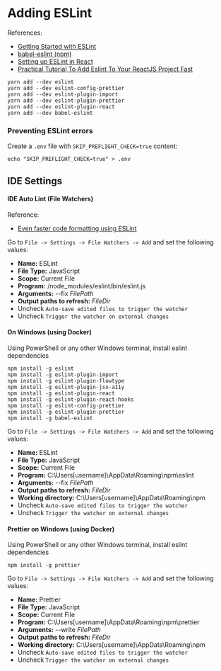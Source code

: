 # Adding ESLint

References:
- [Getting Started with ESLint](https://eslint.org/docs/user-guide/getting-started "Getting Started with ESLint")
- [babel-eslint (npm)](https://www.npmjs.com/package/babel-eslint "babel-eslint (npm)")
- [Setting up ESLint in React](https://medium.com/@RossWhitehouse/setting-up-eslint-in-react-c20015ef35f7 "Setting up ESLint in React")
- [Practical Tutorial To Add Eslint To Your ReactJS Project Fast](https://felipelinsmachado.com/eslint-react/ "Practical Tutorial To Add Eslint To Your ReactJS Project Fast")

```
yarn add --dev eslint
yarn add --dev eslint-config-prettier
yarn add --dev eslint-plugin-import
yarn add --dev eslint-plugin-prettier
yarn add --dev eslint-plugin-react
yarn add --dev babel-eslint
```

### Preventing ESLint errors

Create a `.env` file with `SKIP_PREFLIGHT_CHECK=true` content:

```
echo "SKIP_PREFLIGHT_CHECK=true" > .env
```

## IDE Settings

#### IDE Auto Lint (File Watchers)

Reference: 
- [Even faster code formatting using ESLint](https://medium.com/@netczuk/even-faster-code-formatting-using-eslint-22b80d061461 "Even faster code formatting using ESLint")

Go to `File -> Settings -> File Watchers -> Add` and set the following values:
- **Name:** ESLint
- **File Type:** JavaScript
- **Scope:** Current File
- **Program:** <project-folder>/node_modules/eslint/bin/eslint.js
- **Arguments:** --fix $FilePath$
- **Output paths to refresh:** $FileDir$
- Uncheck `Auto-save edited files to trigger the watcher`
- Uncheck `Trigger the watcher on external changes`

#### On Windows (using Docker)

Using PowerShell or any other Windows terminal, install eslint dependencies
```
npm install -g eslint
npm install -g eslint-plugin-import
npm install -g eslint-plugin-flowtype
npm install -g eslint-plugin-jsx-a11y
npm install -g eslint-plugin-react
npm install -g eslint-plugin-react-hooks
npm install -g eslint-config-prettier
npm install -g eslint-plugin-prettier
npm install -g babel-eslint
```

Go to `File -> Settings -> File Watchers -> Add` and set the following values:
- **Name:** ESLint
- **File Type:** JavaScript
- **Scope:** Current File
- **Program:** C:\Users\[username]\AppData\Roaming\npm\eslint
- **Arguments:** --fix $FilePath$
- **Output paths to refresh:** $FileDir$
- **Working directory:** C:\Users\[username]\AppData\Roaming\npm
- Uncheck `Auto-save edited files to trigger the watcher`
- Uncheck `Trigger the watcher on external changes`

#### Prettier on Windows (using Docker)

Using PowerShell or any other Windows terminal, install eslint dependencies
```
npm install -g prettier
```

Go to `File -> Settings -> File Watchers -> Add` and set the following values:
- **Name:** Prettier
- **File Type:** JavaScript
- **Scope:** Current File
- **Program:** C:\Users\[username]\AppData\Roaming\npm\prettier
- **Arguments:** --write $FilePath$
- **Output paths to refresh:** $FileDir$
- **Working directory:** C:\Users\[username]\AppData\Roaming\npm
- Uncheck `Auto-save edited files to trigger the watcher`
- Uncheck `Trigger the watcher on external changes`
